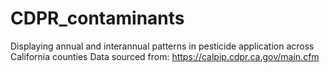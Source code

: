 # CDPR_contaminants

Displaying annual and interannual patterns in pesticide application across California counties
Data sourced from: https://calpip.cdpr.ca.gov/main.cfm
